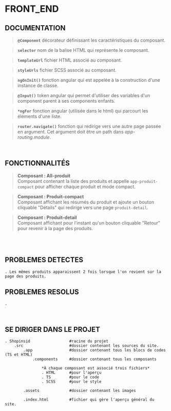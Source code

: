 # **FRONT_END**

## **DOCUMENTATION**

> **``@Component``** décorateur définissant les caractéristiques du composant.

> **``selector``** nom de la balise HTML qui représente le composant.

> **``templateUrl``** fichier HTML associé au composant.

> **``styleUrls``** fichier SCSS associé au composant.

> **``ngOnInit()``** fonction angular qui est appelée à la construction d'une instance de classe.

> **``@Input()``** token angular qui permet d'utiliser des variables d'un component parent à ses components enfants.

> **``*ngFor``** fonction angular (utilisée dans le html) qui parcourt les éléments d'une liste.

> **``router.navigate()``** fonction qui redirige vers une autre page passée en argument. Cet argument doit être un path dans *app-routing.module*.

<br />

## **FONCTIONNALITÉS**

> **Composant : All-produit** <br/>
Composant contenant la liste des produits et appelle ``app-produit-compact`` pour afficher chaque produit et mode compact.

> **Composant : Produit-compact** <br />
Composant affichant les résumés du produit et ajoute un bouton cliquable "Détails" qui redirige vers une page ``produit-detail``.

> **Composant : Produit-detail** <br />
Composant affichant pour l'instant qu'un bouton cliquable "Retour" pour revenir à la page des produits.

<br /><br />

## **PROBLEMES DETECTES**

    . Les mêmes produits apparaissent 2 fois lorsque l'on revient sur la page des produits.

## **PROBLEMES RESOLUS**

    .


<br />

## **SE DIRIGER DANS LE PROJET**


    . Shopinsid                 #racine du projet
        .src                    #dossier contenant les sources du site.
            .app                #dossier contenant tous les blocs de codes (TS et HTML)
                .components     #dossier contenant tous les composants

                    *À chaque composant est associé trois fichiers*
                    . HTML      #pour l'aperçu
                    . TS        #pour le code
                    . SCSS      #pour le style

            .assets             #dossier contenant les images

            .index.html         #fichier qui gère l'aperçu général du site.

